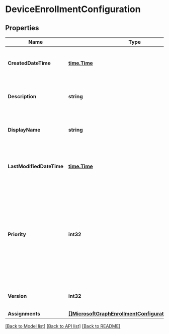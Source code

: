 # DeviceEnrollmentConfiguration

## Properties

Name | Type | Description | Notes
------------ | ------------- | ------------- | -------------
**CreatedDateTime** | [**time.Time**](time.Time.md) | Created date time in UTC of the device enrollment configuration | [optional] 
**Description** | **string** | The description of the device enrollment configuration | [optional] 
**DisplayName** | **string** | The display name of the device enrollment configuration | [optional] 
**LastModifiedDateTime** | [**time.Time**](time.Time.md) | Last modified date time in UTC of the device enrollment configuration | [optional] 
**Priority** | **int32** | Priority is used when a user exists in multiple groups that are assigned enrollment configuration. Users are subject only to the configuration with the lowest priority value. | [optional] 
**Version** | **int32** | The version of the device enrollment configuration | [optional] 
**Assignments** | [**[]MicrosoftGraphEnrollmentConfigurationAssignment**](microsoft.graph.enrollmentConfigurationAssignment.md) |  | [optional] 

[[Back to Model list]](../README.md#documentation-for-models) [[Back to API list]](../README.md#documentation-for-api-endpoints) [[Back to README]](../README.md)


